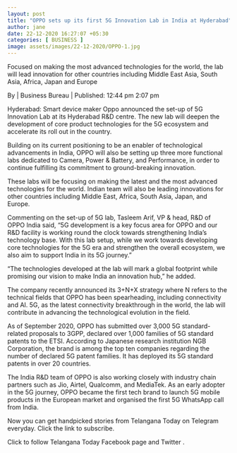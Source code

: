 ```yaml
---
layout: post
title: "OPPO sets up its first 5G Innovation Lab in India at Hyderabad"
author: jane 
date: 22-12-2020 16:27:07 +05:30 
categories: [ BUSINESS ] 
image: assets/images/22-12-2020/OPPO-1.jpg
---
```

Focused on making the most advanced technologies for the world, the lab will lead innovation for other countries including Middle East Asia, South Asia, Africa, Japan and Europe

By | Business Bureau | Published: 12:44 pm 2:07 pm

Hyderabad: Smart device maker Oppo announced the set-up of 5G Innovation Lab at its Hyderabad R&D centre. The new lab will deepen the development of core product technologies for the 5G ecosystem and accelerate its roll out in the country.

Building on its current positioning to be an enabler of technological advancements in India, OPPO will also be setting up three more functional labs dedicated to Camera, Power & Battery, and Performance, in order to continue fulfilling its commitment to ground-breaking innovation.

These labs will be focusing on making the latest and the most advanced technologies for the world. Indian team will also be leading innovations for other countries including Middle East, Africa, South Asia, Japan, and Europe.

Commenting on the set-up of 5G lab, Tasleem Arif, VP & head, R&D of OPPO India said, “5G development is a key focus area for OPPO and our R&D facility is working round the clock towards strengthening India’s technology base. With this lab setup, while we work towards developing core technologies for the 5G era and strengthen the overall ecosystem, we also aim to support India in its 5G journey.”

“The technologies developed at the lab will mark a global footprint while promising our vision to make India an innovation hub,” he added.

The company recently announced its 3+N+X strategy where N refers to the technical fields that OPPO has been spearheading, including connectivity and AI. 5G, as the latest connectivity breakthrough in the world, the lab will contribute in advancing the technological evolution in the field.

As of September 2020, OPPO has submitted over 3,000 5G standard-related proposals to 3GPP, declared over 1,000 families of 5G standard patents to the ETSI. According to Japanese research institution NGB Corporation, the brand is among the top ten companies regarding the number of declared 5G patent families. It has deployed its 5G standard patents in over 20 countries.

The India R&D team of OPPO is also working closely with industry chain partners such as Jio, Airtel, Qualcomm, and MediaTek. As an early adopter in the 5G journey, OPPO became the first tech brand to launch 5G mobile products in the European market and organised the first 5G WhatsApp call from India.

Now you can get handpicked stories from Telangana Today on Telegram everyday. Click the link to subscribe.

Click to follow Telangana Today Facebook page and Twitter .